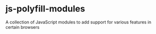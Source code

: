 # js-polyfill-modules
A collection of JavaScript modules to add support for various features in certain browsers
